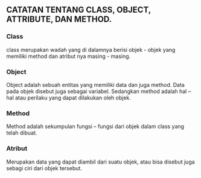 
## CATATAN TENTANG CLASS, OBJECT, ATTRIBUTE, DAN METHOD.

### Class 
class merupakan wadah yang di dalamnya berisi objek - objek yang memiliki method dan atribut nya masing - masing.

### Object
Object adalah sebuah entitas yang memiliki data dan juga method. Data pada objek disebut juga sebagai variabel. Sedangkan method adalah hal – hal atau perilaku yang dapat dilakukan oleh objek.

### Method 
Method adalah sekumpulan fungsi – fungsi dari objek dalam class yang telah dibuat.

### Atribut
Merupakan data yang dapat diambil dari suatu objek, atau bisa disebut juga sebagi ciri dari objek tersebut. 